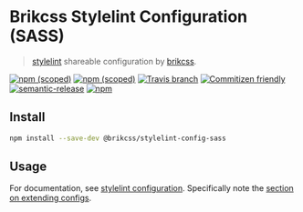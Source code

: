 # Brikcss Stylelint Configuration (SASS)

> [stylelint](https://stylelint.io) shareable configuration by [brikcss](https://github.com/brikcss/).

[![npm (scoped)](https://img.shields.io/npm/v/@brikcss/stylelint-config-sass.svg?style=flat-square)](https://www.npmjs.com/package/@brikcss/stylelint-config-sass
) [![npm (scoped)](https://img.shields.io/npm/dm/@brikcss/stylelint-config-sass.svg?style=flat-square)](https://www.npmjs.com/package/@brikcss/stylelint-config-sass
) [![Travis branch](https://img.shields.io/travis/rust-lang/rust/master.svg?style=flat-square&label=master)](https://github.com/brikcss/stylelint-config-sass/tree/master
) [![Commitizen friendly](https://img.shields.io/badge/commitizen-friendly-brightgreen.svg?style=flat-square)](http://commitizen.github.io/cz-cli/
) [![semantic-release](https://img.shields.io/badge/%20%20%F0%9F%93%A6%F0%9F%9A%80-semantic--release-e10079.svg?style=flat-square)](https://github.com/semantic-release/semantic-release
) [![npm](https://img.shields.io/npm/l/express.svg?style=flat-square)](https://choosealicense.com/licenses/mit/)

## Install

```bash
npm install --save-dev @brikcss/stylelint-config-sass
```

## Usage

For documentation, see [stylelint configuration](https://stylelint.io/user-guide/configuration/). Specifically note the [section on extending configs](https://stylelint.io/user-guide/configuration/#extends).
